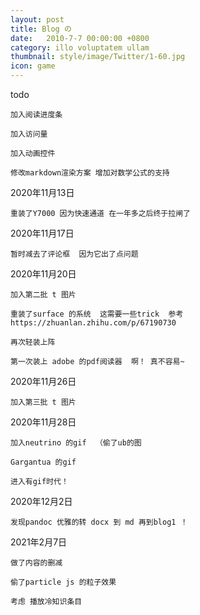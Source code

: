 ```yaml
---
layout: post
title: Blog の
date:   2010-7-7 00:00:00 +0800
category: illo voluptatem ullam
thumbnail: style/image/Twitter/1-60.jpg
icon: game
---
```


todo

    加入阅读进度条

    加入访问量

    加入动画控件

    修改markdown渲染方案 增加对数学公式的支持


2020年11月13日

    重装了Y7000 因为快速通道 在一年多之后终于拉闸了


2020年11月17日 
    
    暂时减去了评论框  因为它出了点问题

2020年11月20日

    加入第二批 t 图片

    重装了surface 的系统  这需要一些trick  参考https://zhuanlan.zhihu.com/p/67190730
    
    再次轻装上阵

    第一次装上 adobe 的pdf阅读器  啊！ 真不容易~

2020年11月26日

    加入第三批 t 图片

2020年11月28日

    加入neutrino 的gif  （偷了ub的图

    Gargantua 的gif  

    进入有gif时代！

2020年12月2日

    发现pandoc 优雅的转 docx 到 md 再到blog1 ！

2021年2月7日    

    做了内容的删减

    偷了particle js 的粒子效果

    考虑 播放冷知识条目
    








<!-- ![png](\myPage\style\image\KILL_LA_KILL\1-1.png)
![png](\myPage\style\image\KILL_LA_KILL\1-2.png)
![png](\myPage\style\image\KILL_LA_KILL\1-3.png)
![png](\myPage\style\image\KILL_LA_KILL\1-4.png)
![png](\myPage\style\image\KILL_LA_KILL\1-5.png)
![png](\myPage\style\image\KILL_LA_KILL\1-6.png)
![png](\myPage\style\image\KILL_LA_KILL\1-7.png)
![png](\myPage\style\image\KILL_LA_KILL\1-8.png)
![png](\myPage\style\image\KILL_LA_KILL\1-9.png) -->











